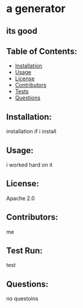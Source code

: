# a generator
         

##  its good
    
## Table of Contents: 
* [Installation](#Installation)
* [Usage](#Usage)
* [License](#License)
* [Contributors](#Contributors)
* [Tests](#Test)
* [Questions](#Questions)

## Installation: 
installation if i install

## Usage: 
i worked hard on it

## License:
 Apache 2.0

## Contributors: 
me

## Test Run:
 test

## Questions:
no questoins
        

